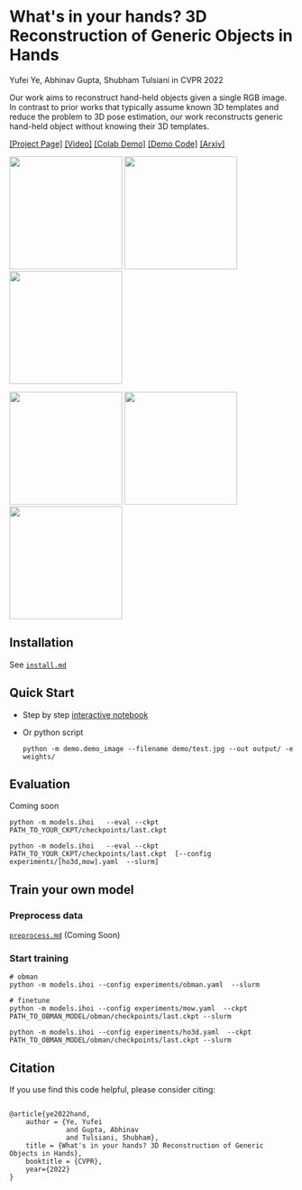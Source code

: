 # What's in your hands? 3D Reconstruction of Generic Objects in Hands
Yufei Ye, Abhinav Gupta, Shubham Tulsiani
in CVPR 2022

Our work aims to reconstruct hand-held objects given a single RGB image. In contrast to prior works that typically assume known 3D templates and reduce the problem to 3D pose estimation, our work reconstructs generic hand-held object without knowing their 3D templates. 

[[Project Page]](https://judyye.github.io/ihoi) [[Video]](https://youtu.be/M3lC60wnwEY) [[Colab Demo]](https://colab.research.google.com/drive/1FdaBn4HQpf9p192CnEl25BQCxAzVfnzT#scrollTo=9qvQ375HnMlH) [[Demo Code]](demo.ipynb) [[Arxiv]]() 



<img src=https://judyye.github.io/ihoi/ho3d/train_MDF10_0151.png width=200/> <img src=https://judyye.github.io/ihoi/rhoi/study_v_LDQPZ8ZeEec_frame000431.png width="200"/><img src="https://judyye.github.io/ihoi/rhoi/study_v_9LvWHppZVPU_frame000247.png" width="200"/>  

<img src="https://judyye.github.io/ihoi/teaser/drill.gif" width="200"/> <img src="https://judyye.github.io/ihoi/teaser/mouse.gif" width="200"/> <img src="https://judyye.github.io/ihoi/teaser/pen.gif" width="200"/> 
 

## Installation 
See [`install.md`](docs/install.md)

## Quick Start 

- Step by step [interactive notebook](demo.ipynb) 

- Or python script
    ```
    python -m demo.demo_image --filename demo/test.jpg --out output/ -e weights/
    ```


## Evaluation 

Coming soon
```
python -m models.ihoi   --eval --ckpt PATH_TO_YOUR_CKPT/checkpoints/last.ckpt  

python -m models.ihoi   --eval --ckpt PATH_TO_YOUR_CKPT/checkpoints/last.ckpt  [--config experiments/[ho3d,mow].yaml  --slurm]

```

## Train your own model

### Preprocess data
[`preprocess.md`](docs/preprocess.md) (Coming Soon)

### Start training
```
# obman
python -m models.ihoi --config experiments/obman.yaml  --slurm 

# finetune
python -m models.ihoi --config experiments/mow.yaml  --ckpt PATH_TO_OBMAN_MODEL/obman/checkpoints/last.ckpt --slurm

python -m models.ihoi --config experiments/ho3d.yaml  --ckpt PATH_TO_OBMAN_MODEL/obman/checkpoints/last.ckpt --slurm
```

## Citation
If you use find this code helpful, please consider citing:

```

@article{ye2022hand,
    author = {Ye, Yufei
              and Gupta, Abhinav
              and Tulsiani, Shubham},
    title = {What's in your hands? 3D Reconstruction of Generic Objects in Hands},
    booktitle = {CVPR},
    year={2022}
}
```


